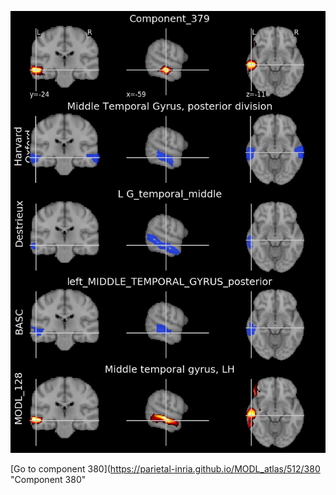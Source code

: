 


![379](preliminary/379.jpg "Component 379")

[Go to component 380](https://parietal-inria.github.io/MODL_atlas/512/380 "Component 380"